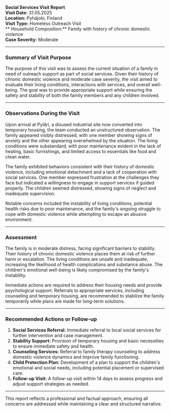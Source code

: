 

**Social Services Visit Report**  
**Visit Date:** 31.05.2025  
**Location:** Pyhäjoki, Finland  
**Visit Type:** Homeless Outreach Visit  
** Household Composition:** Family with history of chronic domestic violence  
**Case Severity:** Moderate  

---

### **Summary of Visit Purpose**

The purpose of this visit was to assess the current situation of a family in need of outreach support as part of social services. Given their history of chronic domestic violence and moderate case severity, the visit aimed to evaluate their living conditions, interactions with services, and overall well-being. The goal was to provide appropriate support while ensuring the safety and stability of both the family members and any children involved.

---

### **Observations During the Visit**

Upon arrival at Pyläri, a disused industrial site now converted into temporary housing, the team conducted an unstructured observation. The family appeared visibly distressed, with one member showing signs of anxiety and the other appearing overwhelmed by the situation. The living conditions were substandard, with poor maintenance evident in the lack of heating, basic furnishings, and limited access to essentials like food and clean water.

The family exhibited behaviors consistent with their history of domestic violence, including emotional detachment and a lack of cooperation with social services. One member expressed frustration at the challenges they face but indicated a willingness to engage in support services if guided properly. The children seemed distressed, showing signs of neglect and inadequate supervision.

Notable concerns included the instability of living conditions, potential health risks due to poor maintenance, and the family's ongoing struggle to cope with domestic violence while attempting to escape an abusive environment.

---

### **Assessment**

The family is in moderate distress, facing significant barriers to stability. Their history of chronic domestic violence places them at risk of further harm or escalation. The living conditions are unsafe and inadequate, increasing the likelihood of health complications and substance abuse. The children's emotional well-being is likely compromised by the family's instability.

Immediate actions are required to address their housing needs and provide psychological support. Referrals to appropriate services, including counseling and temporary housing, are recommended to stabilize the family temporarily while plans are made for long-term solutions.

---

### **Recommended Actions or Follow-up**

1. **Social Services Referral:** Immediate referral to local social services for further intervention and case management.
2. **Stability Support:** Provision of temporary housing and basic necessities to ensure immediate safety and health.
3. **Counseling Services:** Referral to family therapy counseling to address domestic violence dynamics and improve family functioning.
4. **Child Protection Plan:** Development of a plan to support the children's emotional and social needs, including potential placement or supervised care.
5. **Follow-up Visit:** A follow-up visit within 14 days to assess progress and adjust support strategies as needed.

---

This report reflects a professional and factual approach, ensuring all concerns are addressed while maintaining a clear and structured narrative.
